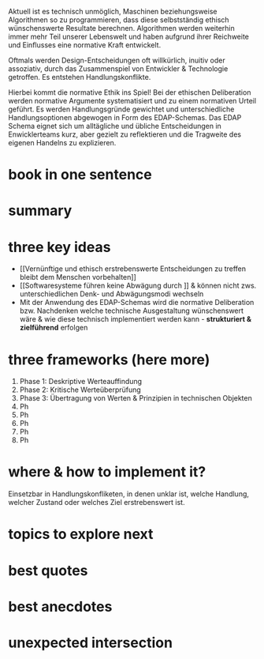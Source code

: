 
Aktuell ist es technisch unmöglich, Maschinen beziehungsweise Algorithmen so zu programmieren, dass diese selbstständig ethisch wünschenswerte Resultate berechnen.
Algorithmen werden weiterhin immer mehr Teil unserer Lebenswelt und haben aufgrund ihrer Reichweite und Einflusses eine normative Kraft entwickelt. 

Oftmals werden Design-Entscheidungen oft willkürlich, inuitiv oder assoziativ, durch das Zusammenspiel von Entwickler & Technologie getroffen.  Es entstehen Handlungskonflikte.

Hierbei kommt die normative Ethik ins Spiel! Bei der ethischen Deliberation werden normative Argumente systematisiert und zu einem normativen Urteil geführt. Es werden Handlungsgründe gewichtet und unterschiedliche Handlungsoptionen abgewogen in Form des EDAP-Schemas. Das EDAP Schema eignet sich um alltägliche und übliche Entscheidungen in Enwicklerteams kurz, aber gezielt zu reflektieren und die Tragweite des eigenen Handelns zu explizieren.



# book in one sentence

# summary

# three key ideas
* [[Vernünftige und ethisch erstrebenswerte Entscheidungen zu treffen bleibt dem Menschen vorbehalten]]
* [[Softwaresysteme führen keine Abwägung durch ]] & können nicht zws. unterschiedlichen Denk- und Abwägungsmodi wechseln 
* Mit der Anwendung des EDAP-Schemas wird die normative Deliberation bzw. Nachdenken welche technische Ausgestaltung wünschenswert wäre & wie diese technisch implementiert werden kann - __strukturiert & zielführend__ erfolgen

# three frameworks (here more)
1. Phase 1: Deskriptive Werteauffindung
2. Phase 2: Kritische Werteüberprüfung
3. Phase 3: Übertragung von Werten & Prinzipien in technischen Objekten
4. Ph
5. Ph
6. Ph
7. Ph
8. Ph

# where & how to implement it?

Einsetzbar in Handlungskonfliketen, in denen unklar ist, welche Handlung, welcher Zustand oder welches Ziel erstrebenswert ist. 

# topics to explore next

# best quotes


# best anecdotes

# unexpected intersection

